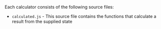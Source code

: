 Each calculator consists of the following source files:

* `calculated.js` - This source file contains the functions that calculate a result from the supplied state